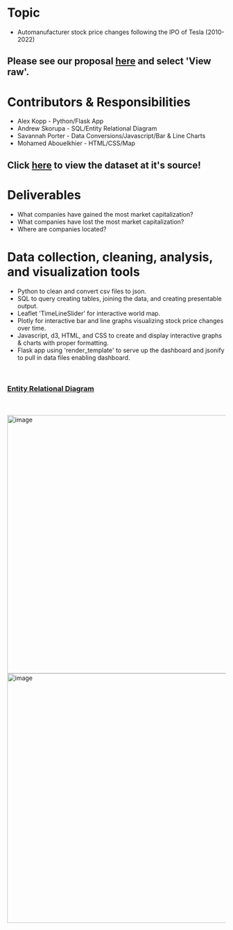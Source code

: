 # Topic
- Automanufacturer stock price changes following the IPO of Tesla (2010-2022)
  
## Please see our proposal [here](https://github.com/SavannahWithAnH/TopAutomakersStock_Visualizations/blob/main/Group%204%20Proposal.docx) and select 'View raw'.

# Contributors & Responsibilities
- Alex Kopp - Python/Flask App
- Andrew Skorupa - SQL/Entity Relational Diagram
- Savannah Porter - Data Conversions/Javascript/Bar & Line Charts
- Mohamed Abouelkhier - HTML/CSS/Map
 
## Click [here](https://www.kaggle.com/datasets/prasertk/top-48-automakers-daily-stock-prices-20102022) to view the dataset at it's source!

# Deliverables
- What companies have gained the most market capitalization?
- What companies have lost the most market capitalization?
- Where are companies located? 

# Data collection, cleaning, analysis, and visualization tools
- Python to clean and convert csv files to json.
- SQL to query creating tables, joining the data, and creating presentable output.
- Leaflet 'TimeLineSlider' for interactive world map.
- Plotly for interactive bar and line graphs visualizing stock price changes over time.  
- Javascript, d3, HTML, and CSS to create and display interactive graphs & charts with proper formatting. 
- Flask app using 'render_template' to serve up the dashboard and jsonify to pull in data files enabling dashboard.
<br>

### [Entity Relational Diagram](https://github.com/SavannahWithAnH/TopAutomakersStock_Visualizations/blob/main/ERD.png)
<br>
<br>

<img width="595" alt="image" src="https://github.com/SavannahWithAnH/TopAutomakersStock_Visualizations/assets/126124356/bb2230c1-9f88-423b-8259-35d8abaaa8ef">
<img width="575" alt="image" src="https://github.com/SavannahWithAnH/TopAutomakersStock_Visualizations/assets/126124356/a2b2cc19-164d-48fe-8eae-833d57e3d228">


 
